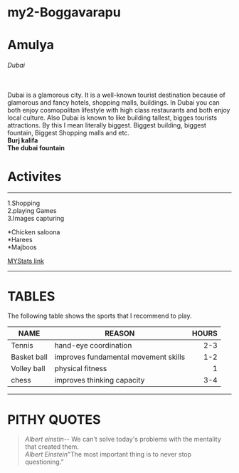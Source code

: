 # my2-Boggavarapu
# Amulya
###### Dubai 
<br>Dubai is a glamorous city. It is a well-known tourist destination because of glamorous and fancy hotels, shopping malls, buildings. In Dubai you can both enjoy cosmopolitan lifestyle with high class restaurants and both enjoy local culture. Also Dubai is known to like building tallest, bigges tourists attractions. By this I mean literally biggest. Biggest building, biggest fountain, Biggest Shopping malls and etc.<br>
**Burj kalifa**<br>
**The dubai fountain**
# Activites
--- 
1.Shopping<br>
2.playing Games<br>
3.Images capturing<br>

*Chicken saloona<br>
*Harees<br>
*Majboos<br>

[MYStats link](MyStats.md)

---
# TABLES
The following table shows the sports that I recommend to play.

 NAME| REASON | HOURS |
| --- | --- | ---: |
| Tennis|  hand-eye coordination |  2-3  |
| Basket ball | improves fundamental movement skills | 1-2  |
| Volley ball | physical fitness |  1  |
| chess | improves thinking capacity | 3-4|

---
# PITHY QUOTES

>*Albert einstin*-- We can't solve today's problems with the mentality that created them.<br>
>*Albert Einstein*"The most important thing is to never stop questioning.”



